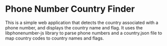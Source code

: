 # Phone Number Country Finder
This is a simple web application that detects the country associated with a phone number, and displays the country name and flag. It uses the libphonenumber-js library to parse phone numbers and a country.json file to map country codes to country names and flags.
